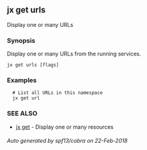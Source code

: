 ## jx get urls

Display one or many URLs

### Synopsis


Display one or many URLs from the running services.

```
jx get urls [flags]
```

### Examples

```
  # List all URLs in this namespace
  jx get url
```

### SEE ALSO
* [jx get](jx_get.md)	 - Display one or many resources

###### Auto generated by spf13/cobra on 22-Feb-2018

